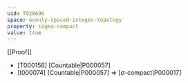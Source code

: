 ```yaml
---
uid: T020696
space: evenly-spaced-integer-topology
property: sigma-compact
value: true
---
```

[[Proof]]

* [T000156] [Countable|P000057]
* [I000074] [Countable|P000057] => [$\sigma$-compact|P000017]


